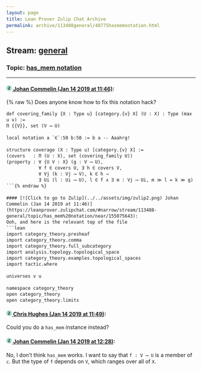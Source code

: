 ```yaml
---
layout: page
title: Lean Prover Zulip Chat Archive 
permalink: archive/113488general/48775hasmemnotation.html
---
```


## Stream: [general](index.html)
### Topic: [has_mem notation](48775hasmemnotation.html)

---

#### [![Click to go to Zulip](../../assets/img/zulip2.png) Johan Commelin (Jan 14 2019 at 11:46)](https://leanprover.zulipchat.com/#narrow/stream/113488-general/topic/has_mem%20notation/near/155075639):
{% raw %}
Does anyone know how to fix this notation hack?
```lean
def covering_family {X : Type u} [category.{v} X] (U : X) : Type (max u v) :=
Π {{V}}, set (V ⟶ U)

local notation a `∈`:50 b:50 := b a -- Aaahrg!

structure coverage (X : Type u) [category.{v} X] :=
(covers   : Π (U : X), set (covering_family U))
(property : ∀ {U V : X} (g : V ⟶ U),
            ∀ f ∈ covers U, ∃ h ∈ covers V,
            ∀ Vj (k : Vj ⟶ V), k ∈ h →
            ∃ Ui (l : Ui ⟶ U), l ∈ f ∧ ∃ m : Vj ⟶ Ui, m ≫ l = k ≫ g)
```{% endraw %}

#### [![Click to go to Zulip](../../assets/img/zulip2.png) Johan Commelin (Jan 14 2019 at 11:46)](https://leanprover.zulipchat.com/#narrow/stream/113488-general/topic/has_mem%20notation/near/155075643):
Ooh, and here is the relevant top of the file
```lean
import category_theory.presheaf
import category_theory.comma
import category_theory.full_subcategory
import analysis.topology.topological_space
import category_theory.examples.topological_spaces
import tactic.where

universes v u

namespace category_theory
open category_theory
open category_theory.limits
```

#### [![Click to go to Zulip](../../assets/img/zulip2.png) Chris Hughes (Jan 14 2019 at 11:49)](https://leanprover.zulipchat.com/#narrow/stream/113488-general/topic/has_mem%20notation/near/155075774):
Could you do a `has_mem` instance instead?

#### [![Click to go to Zulip](../../assets/img/zulip2.png) Johan Commelin (Jan 14 2019 at 12:28)](https://leanprover.zulipchat.com/#narrow/stream/113488-general/topic/has_mem%20notation/near/155077701):
No, I don't think `has_mem` works. I want to say that `f : V ⟶ U` is a member of `c`. But the type of `f` depends on `V`, which ranges over all of `X`.

